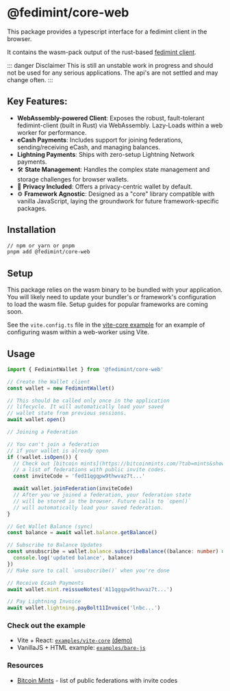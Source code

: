 # @fedimint/core-web

This package provides a typescript interface for a fedimint client in the browser.

It contains the wasm-pack output of the rust-based [fedimint client](https://github.com/fedimint/fedimint/tree/master/fedimint-client-wasm).

::: danger Disclaimer
This is still an unstable work in progress and should not be used for any serious applications. The api's are not settled and may change often.
:::

## Key Features:

- **WebAssembly-powered Client**: Exposes the robust, fault-tolerant fedimint-client (built in Rust) via WebAssembly. Lazy-Loads within a web worker for performance.
- **eCash Payments**: Includes support for joining federations, sending/receiving eCash, and managing balances.
- **Lightning Payments**: Ships with zero-setup Lightning Network payments.
- 🛠️ **State Management**: Handles the complex state management and storage challenges for browser wallets.
- 🤫 **Privacy Included**: Offers a privacy-centric wallet by default.
- ⚙️ **Framework Agnostic**: Designed as a "core" library compatible with vanilla JavaScript, laying the groundwork for future framework-specific packages.

## Installation

```bash
// npm or yarn or pnpm
pnpm add @fedimint/core-web
```

## Setup

This package relies on the wasm binary to be bundled with your application. You will likely need to update your bundler's or framework's configuration to load the wasm file. Setup guides for popular frameworks are coming soon.

See the `vite.config.ts` file in the [vite-core example](_media/vite.config.ts) for an example of configuring wasm within a web-worker using Vite.

## Usage

```ts
import { FedimintWallet } from '@fedimint/core-web'

// Create the Wallet client
const wallet = new FedimintWallet()

// This should be called only once in the application
// lifecycle. It will automatically load your saved
// wallet state from previous sessions.
await wallet.open()

// Joining a Federation

// You can't join a federation
// if your wallet is already open
if (!wallet.isOpen()) {
  // Check out [bitcoin mints](https://bitcoinmints.com/?tab=mints&showFedimint=true) for
  // a list of federations with public invite codes.
  const inviteCode = 'fed11qgqpw9thwvaz7t...'

  await wallet.joinFederation(inviteCode)
  // After you've joined a federation, your federation state
  // will be stored in the browser. Future calls to `open()`
  // will automatically load your saved federation.
}

// Get Wallet Balance (sync)
const balance = await wallet.balance.getBalance()

// Subscribe to Balance Updates
const unsubscribe = wallet.balance.subscribeBalance((balance: number) => {
  console.log('updated balance', balance)
})
// Make sure to call `unsubscribe()` when you're done

// Receive Ecash Payments
await wallet.mint.reissueNotes('A11qgqpw9thwvaz7t...')

// Pay Lightning Invoice
await wallet.lightning.payBolt11Invoice('lnbc...')
```

### Check out the example

- Vite + React: [`examples/vite-core`](https://github.com/fedimint/fedimint-web-sdk/tree/main/examples/vite-core) [(demo)](https://fedimint.github.io/fedimint-web-sdk/)
- VanillaJS + HTML example: [`examples/bare-js`](https://github.com/fedimint/fedimint-web-sdk/tree/main/examples/bare-js)

### Resources

- [Bitcoin Mints](https://bitcoinmints.com/?tab=mints&showFedimint=true) - list of public federations with invite codes
